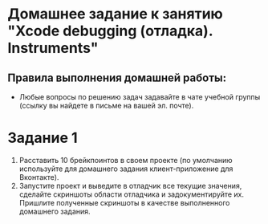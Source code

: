 # Домашнее задание к занятию "Xcode debugging (отладка). Instruments"

## Правила выполнения домашней работы:

* Любые вопросы по решению задач задавайте в чате учебной группы (ссылку вы найдете в письме на вашей эл. почте).

# Задание 1
1. Расставить 10 брейкпоинтов в своем проекте (по умолчанию используйте для домашнего задания клиент-приложение для Вконтакте).
2. Запустите проект и выведите в отладчик все текущие значения, сделайте скриншоты области отладчика и задокументируйте их. Пришлите полученные скриншоты в качестве выполненного домашнего задания.
